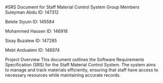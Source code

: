 #SRS Document for Staff Material Control System
Group Members
Suleyman Abdu
ID: 147312

Belete Siyum
ID: 145584

Mohammed Hassen
ID: 146918

Sisay Buzalew
ID: 147285

Mebt Andualem
ID: 148974

Project Overview
This document outlines the Software Requirements Specification (SRS) for the Staff Material Control System. The system aims to manage and track materials efficiently, ensuring that staff have access to necessary resources while maintaining accurate records.
